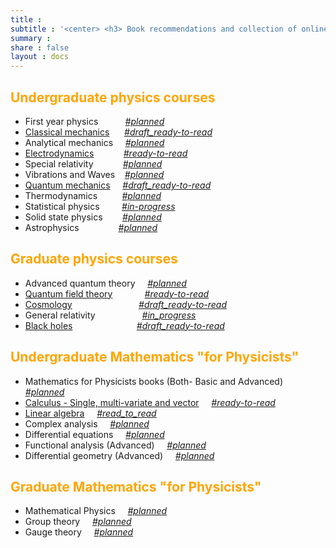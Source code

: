 ```yaml
---
title :
subtitle : '<center> <h3> Book recommendations and collection of online resources for different topics </h3> </center>'
summary :
share : false
layout : docs
---
```




## <span style="color:orange">Undergraduate physics courses </span>

- First year physics $~~~~~~~~~$ *<u>#planned</u>*
- [Classical mechanics]({{<ref"ug/cm">}}) $~~~~$ *<u>#draft_ready-to-read</u>*
- Analytical mechanics $~~~$ *<u>#planned</u>*
- [Electrodynamics]({{<ref"ug/ed">}}) $~~~~~~~~~~$ *<u>#ready-to-read</u>*
- Special relativity $~~~~~~~~~~$ *<u>#planned</u>*
- Vibrations and Waves $~~$ *<u>#planned</u>*
- [Quantum mechanics]({{<ref"ug/qm">}}) $~~~$      *<u>#draft_ready-to-read</u>*
- Thermodynamics $~~~~~~~~$ *<u>#planned</u>*
- Statistical physics $~~~~~~~$ *<u>#in-progress</u>*
- Solid state physics $~~~~~~$ *<u>#planned</u>*
- Astrophysics $~~~~~~~~~~~~~~$ *<u>#planned</u>*

## <span style="color:orange"> Graduate physics courses </span>

- Advanced quantum theory $~~~$ *<u>#planned</u>*
- [Quantum field theory]({{<ref"grad/qft">}}) $~~~~~~~~~~~$ *<u>#ready-to-read</u>*
- [Cosmology]({{<ref"grad/cosmology">}})  $~~~~~~~~~~~~~~~~~~~~~~~~~$ *<u>#draft_ready-to-read</u>*
- General relativity $~~~~~~~~~~~~~~~~~$ *<u>#in_progress</u>*
- [Black holes]({{<ref"grad/bh">}}) $~~~~~~~~~~~~~~~~~~~~~~~~$ *<u>#draft_ready-to-read</u>*

## <span style="color:orange"> Undergraduate Mathematics "for Physicists" </span>

- Mathematics for Physicists books (Both- Basic and Advanced) $~~~$     *<u>#planned</u>*
- [Calculus - Single, multi-variate and vector]({{<ref"math/calculus">}}) $~~~$     *<u>#ready-to-read</u>*
- [Linear algebra]({{ref"math/linear_algebra"}}) $~~~$     *<u>#read_to_read</u>*
- Complex analysis $~~~$     *<u>#planned</u>*
- Differential equations  $~~~$    *<u>#planned</u>*
- Functional analysis (Advanced)  $~~~$    *<u>#planned</u>*
- Differential geometry (Advanced) $~~~$      *<u>#planned</u>*

## <span style="color:orange"> Graduate Mathematics "for Physicists" </span>

- Mathematical Physics  $~~~$    *<u>#planned</u>*
- Group theory  $~~~$    *<u>#planned</u>*
- Gauge theory  $~~~$    *<u>#planned</u>*
